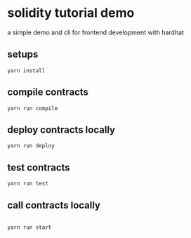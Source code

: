 # solidity tutorial demo

a simple demo and cli for frontend development with hardhat

## setups

```
yarn install
```
## compile contracts
```
yarn run compile
```
## deploy contracts locally
```
yarn run deploy
```

## test contracts
```
yarn run test
```
## call contracts locally
```

yarn run start
```